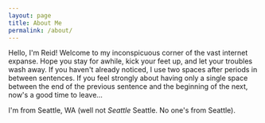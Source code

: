 ```yaml
---
layout: page
title: About Me
permalink: /about/
---
```


Hello, I'm Reid!  Welcome to my inconspicuous corner of the vast internet expanse.  Hope you stay for awhile, kick your feet up, and let your troubles wash away.  If you haven't already noticed, I use two spaces after periods in between sentences.  If you feel strongly about having only a single space between the end of the previous sentence and the beginning of the next, now's a good time to leave...

I'm from Seattle, WA (well not *Seattle* Seattle. No one's from Seattle).
	
<!--stackedit_data:
eyJoaXN0b3J5IjpbMTQ1NDcyMzMxLC00ODQwNzIyMDhdfQ==
-->